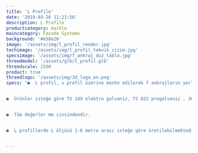 ```yaml
---
title: 'L Profile'
date: '2019-03-26 11:21:56'
description: L Profile
productcategory: marble
maincategory: Facade Systems
background: '#e58e26'
image: '/assets/img/l_profil_render.jpg'
techimage: '/assets/img/l_profil_teknik_cizim.jpg'
specsimage: '/assets/img/f_ankraj_duz_tablo.jpg'
threedmodel: '/assets/glb/l_profil.glb'
threedscale: 2500
product: true
threedlogo: '/assets/img/3d_logo_en.png'
specs: "●  L profil, u profil üzerine monte edilerek f ankrajların yerleştirilmesinde kullanılır.


●  Ürünler isteğe göre TS 149 elektro galvaniz, TS 822 pregalvaniz , 304 ve 430 paslanmaz çelikten üretilebilmektedir.


●  Tüm değerler mm cinsindendir.


●  L profillerde L ölçüsü 1-6 metre arası isteğe göre üretilebilmektedir."


---
```

